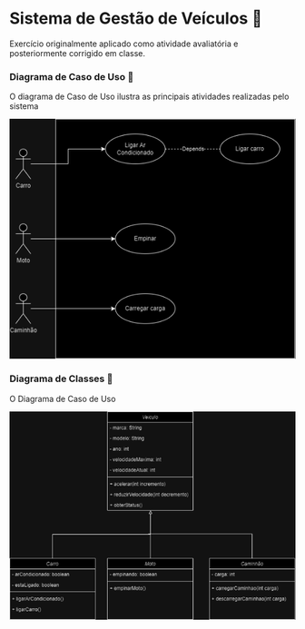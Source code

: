 # Sistema de Gestão de Veículos :truck:
Exercício originalmente aplicado como atividade avaliatória e posteriormente corrigido em classe.



### Diagrama de Caso de Uso :construction:

O diagrama de Caso de Uso ilustra as principais atividades realizadas pelo sistema

![Diagrama de Caso de Uso](src/main/resources/Veiculos_turma_W-UseCase.drawio.png)


### Diagrama de Classes :pencil:

O Diagrama de Caso de Uso   

![Diagrama de Classe](src/main/resources/Veiculos_turma_W-Classe.drawio.png)